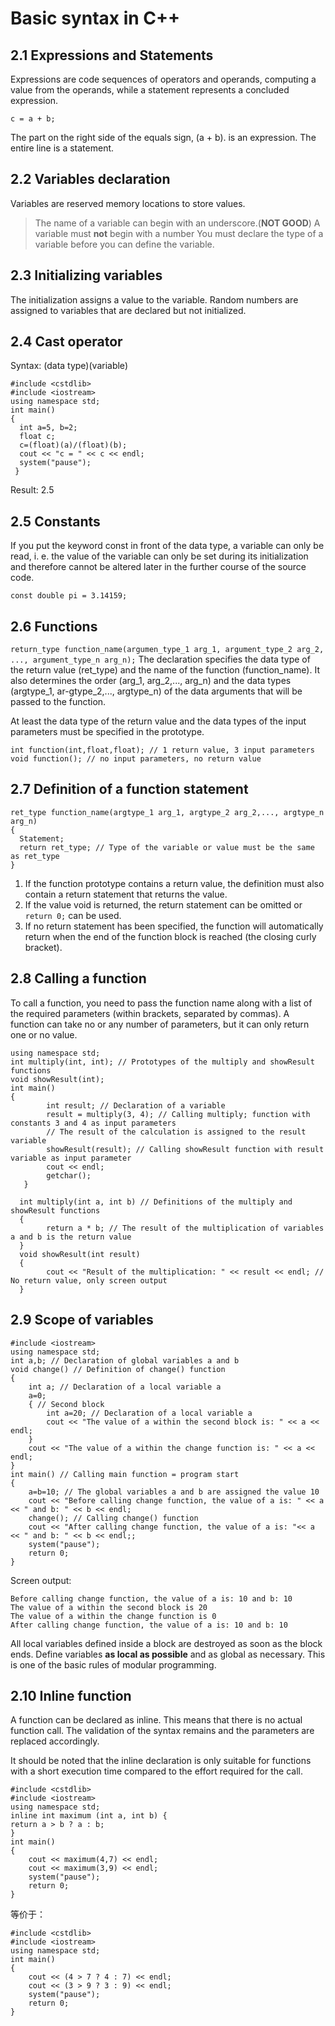 # Basic syntax in C++
## 2.1 Expressions and Statements
Expressions are code sequences of operators and operands, computing a value from the operands, while a statement represents a concluded expression.

    c = a + b;
The part on the right side of the equals sign, (a + b). is an expression. The entire line is a statement.

## 2.2 Variables declaration
Variables are reserved memory locations to store values.
> The name of a variable can begin with an underscore.(**NOT GOOD**) 
> A variable must **not** begin with a number
> You must declare the type of a variable before you can define the variable.

## 2.3 Initializing variables
The initialization assigns a value to the variable.
Random numbers are assigned to variables that are declared but not initialized.

## 2.4 Cast operator
Syntax: (data type)(variable)

    #include <cstdlib>
    #include <iostream>
    using namespace std;
    int main()
    {
      int a=5, b=2;
      float c;
      c=(float)(a)/(float)(b);
      cout << "c = " << c << endl;
      system("pause");
     }
Result: 2.5

## 2.5 Constants
If you put the keyword const in front of the data type, a variable can only be read, i. e. the value of the variable can only be set during its initialization and therefore cannot be altered later in the further course of the source code.

    const double pi = 3.14159;

## 2.6 Functions
`return_type function_name(argumen_type_1 arg_1, argument_type_2 arg_2, ..., argument_type_n arg_n);`
The declaration specifies the data type of the return value (ret_type) and the name of the function (function_name). It also determines the order (arg_1, arg_2,..., arg_n) and the data types (argtype_1, ar-gtype_2,..., argtype_n) of the data arguments that will be passed to the function.

At least the data type of the return value and the data types of the input parameters must be specified in the prototype.

    int function(int,float,float); // 1 return value, 3 input parameters
    void function(); // no input parameters, no return value

## 2.7 Definition of a function statement
    ret_type function_name(argtype_1 arg_1, argtype_2 arg_2,..., argtype_n arg_n)
    {
      Statement;
      return ret_type; // Type of the variable or value must be the same as ret_type
    }
1. If the function prototype contains a return value, the definition must also contain a return statement that returns the value.
2. If the value void is returned, the return statement can be omitted or `return 0;` can be used.
3. If no return statement has been specified, the function will automatically return when the end of the function block is reached (the closing curly bracket).

## 2.8 Calling a function
To call a function, you need to pass the function name along with a list of the required parameters (within brackets, separated by commas). A function can take no or any number of parameters, but it can only return one or no value.
    
    using namespace std;
    int multiply(int, int); // Prototypes of the multiply and showResult functions
    void showResult(int);
    int main()
    {
		    int result; // Declaration of a variable
		    result = multiply(3, 4); // Calling multiply; function with constants 3 and 4 as input parameters
		    // The result of the calculation is assigned to the result variable
		    showResult(result); // Calling showResult function with result variable as input parameter
		    cout << endl;
		    getchar();
	   }
	
	  int multiply(int a, int b) // Definitions of the multiply and showResult functions
	  {
		    return a * b; // The result of the multiplication of variables a and b is the return value
	  }
	  void showResult(int result)
	  {
		    cout << "Result of the multiplication: " << result << endl; // No return value, only screen output
	  }

## 2.9 Scope of variables
    #include <iostream>
	using namespace std;
	int a,b; // Declaration of global variables a and b
	void change() // Definition of change() function
	{
		int a; // Declaration of a local variable a
		a=0;
		{ // Second block
			int a=20; // Declaration of a local variable a
			cout << "The value of a within the second block is: " << a << endl;
		}
		cout << "The value of a within the change function is: " << a << endl;
	}
	int main() // Calling main function = program start
	{
		a=b=10; // The global variables a and b are assigned the value 10
		cout << "Before calling change function, the value of a is: " << a << " and b: " << b << endl;
		change(); // Calling change() function
		cout << "After calling change function, the value of a is: "<< a << " and b: " << b << endl;;
		system("pause");
		return 0;
	}

Screen output:

	Before calling change function, the value of a is: 10 and b: 10
	The value of a within the second block is 20
	The value of a within the change function is 0
	After calling change function, the value of a is: 10 and b: 10

All local variables defined inside a block are destroyed as soon as the block ends.	
Define variables **as local as possible** and as global as necessary. This is one of the basic rules of modular programming.

## 2.10 Inline function
A function can be declared as inline. This means that there is no actual function call. The validation of the syntax remains and the parameters are replaced accordingly.

It should be noted that the inline declaration is only suitable for functions with a short execution time compared to the effort required for the call.

	#include <cstdlib>
	#include <iostream>
	using namespace std;
	inline int maximum (int a, int b) {
	return a > b ? a : b;
	}
	int main()
	{
		cout << maximum(4,7) << endl;
		cout << maximum(3,9) << endl;
		system("pause");
		return 0;
	}
等价于：

	#include <cstdlib>
	#include <iostream>
	using namespace std;
	int main()
	{
		cout << (4 > 7 ? 4 : 7) << endl;
		cout << (3 > 9 ? 3 : 9) << endl;
		system("pause");
		return 0;
	}
 	
